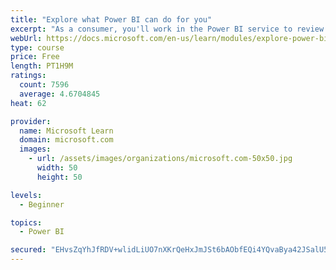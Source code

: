 ```yaml
---
title: "Explore what Power BI can do for you"
excerpt: "As a consumer, you'll work in the Power BI service to review and interact with content that has been shared with you. This module provides the foundational information that you need to work effectively in the Power BI service."
webUrl: https://docs.microsoft.com/en-us/learn/modules/explore-power-bi-service/
type: course
price: Free
length: PT1H9M
ratings:
  count: 7596
  average: 4.6704845
heat: 62

provider:
  name: Microsoft Learn
  domain: microsoft.com
  images:
    - url: /assets/images/organizations/microsoft.com-50x50.jpg
      width: 50
      height: 50

levels:
  - Beginner

topics:
  - Power BI

secured: "EHvsZqYhJfRDV+wlidLiUO7nXKrQeHxJmJSt6bAObfEQi4YQvaBya42JSalU5+M7ZJcCMcEKcj7Us076wTq4PEInS1qaFLiWfGF8+dMPeWjNdzV4d6tFGUDWDuCyu72yWQUnYo3WpOGdRv0+nAC2aHV1Q/vaUvoNyT70Hj4LTA3OzjOn0lTS0VORmFymTKz/KMNzK4CPwwi3KNYj6MlCyQtTdHRL4QORklW+lJh71vS0TXNEtRddxPDa7sKOuCxxXJotJfSGdqRYN0KaPSJ93mRKdfhO2dqkvkmaqSpZKMXeDmpOgy7WoGIjyLX/OUSTEIUSwDotkWTwMYvwXTHlKwjkLWxtk97nHXMkDO0gGZ1mDtWj8TzP8flk92jwkeqNw+7c3ovybv+TPxsSTucelWFBthz3ckGWE/rHZwnVETg=;0jEhfU/JSp9U8knUd9JQ3A=="
---
```


